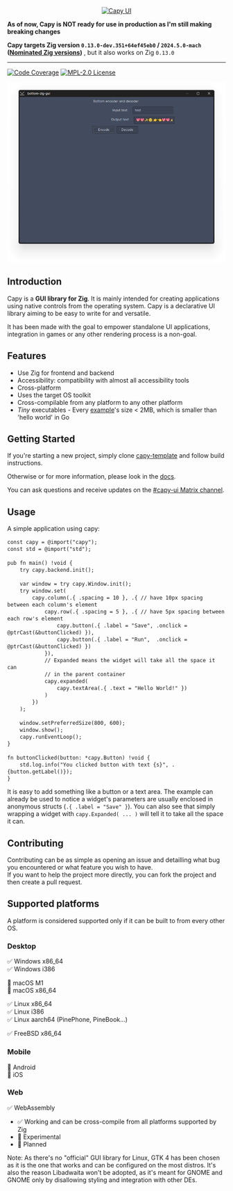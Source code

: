 <a href="https://capy-ui.org">
    <p align="center">
        <picture>
            <source media="(prefers-color-scheme: dark)" srcset="https://capy-ui.org/img/capy_big2_dark.png">
            <img src="https://capy-ui.org/img/capy_big2.png" alt="Capy UI" height="200px">
        </picture>
    </p>
</a>

**As of now, Capy is NOT ready for use in production as I'm still making breaking changes**

**Capy targets Zig version `0.13.0-dev.351+64ef45eb0` / `2024.5.0-mach` ([Nominated Zig versions](https://machengine.org/about/nominated-zig/))**
, but it also works on Zig `0.13.0`

---

[![Code Coverage](https://img.shields.io/codecov/c/github/capy-ui/capy?style=for-the-badge)](https://app.codecov.io/gh/capy-ui/capy)
[![MPL-2.0 License](https://img.shields.io/github/license/capy-ui/capy?style=for-the-badge)](https://github.com/capy-ui/capy/blob/master/LICENSE)

![the glorius software in action](https://raw.githubusercontent.com/zenith391/bottom-zig-gui/main/.github/screenshot.png)

## Introduction

Capy is a **GUI library for Zig**. It is mainly intended for creating applications using native controls from the operating system.
Capy is a declarative UI library aiming to be easy to write for and versatile.

It has been made with the goal to empower standalone UI applications, integration in games or any other rendering process is a non-goal.

## Features
- Use Zig for frontend and backend
- Accessibility: compatibility with almost all accessibility tools
- Cross-platform
- Uses the target OS toolkit
- Cross-compilable from any platform to any other platform
- *Tiny* executables - Every [example](https://github.com/capy-ui/capy/tree/master/examples)'s size < 2MB, which is smaller than 'hello world' in Go

## Getting Started

If you're starting a new project, simply clone [capy-template](https://github.com/capy-ui/capy-template) and follow build instructions.

Otherwise or for more information, please look in the [docs](https://capy-ui.org/docs/getting-started/installation).

You can ask questions and receive updates on the [#capy-ui Matrix channel](https://matrix.to/#/#capy-ui:matrix.org).

## Usage

A simple application using capy:

```zig
const capy = @import("capy");
const std = @import("std");

pub fn main() !void {
    try capy.backend.init();

    var window = try capy.Window.init();
    try window.set(
        capy.column(.{ .spacing = 10 }, .{ // have 10px spacing between each column's element
            capy.row(.{ .spacing = 5 }, .{ // have 5px spacing between each row's element
                capy.button(.{ .label = "Save", .onclick = @ptrCast(&buttonClicked) }),
                capy.button(.{ .label = "Run",  .onclick = @ptrCast(&buttonClicked) })
            }),
            // Expanded means the widget will take all the space it can
            // in the parent container
            capy.expanded(
                capy.textArea(.{ .text = "Hello World!" })
            )
        })
    );

    window.setPreferredSize(800, 600);
    window.show();
    capy.runEventLoop();
}

fn buttonClicked(button: *capy.Button) !void {
    std.log.info("You clicked button with text {s}", .{button.getLabel()});
}
```

It is easy to add something like a button or a text area. The example can already be used to notice a widget's parameters are usually enclosed in anonymous
structs (`.{ .label = "Save" }`). You can also see that simply wrapping a widget with `capy.Expanded( ... )` will tell it to take all the space it can.

## Contributing
Contributing can be as simple as opening an issue and detailling what bug you encountered or what feature you wish to have.  
If you want to help the project more directly, you can fork the project and then create a pull request.

## Supported platforms

A platform is considered supported only if it can be built to from every other OS.

### Desktop

✅ Windows x86_64  
✅ Windows i386

🏃 macOS M1  
🏃 macOS x86_64  

✅ Linux x86_64  
✅ Linux i386  
✅ Linux aarch64 (PinePhone, PineBook...)  

✅ FreeBSD x86_64  

### Mobile

🧪 Android  
🏃 iOS

### Web

✅ WebAssembly  

- ✅ Working and can be cross-compile from all platforms supported by Zig
- 🧪 Experimental
- 🏃 Planned

Note: As there's no "official" GUI library for Linux, GTK 4 has been chosen as it is the one
that works and can be configured on the most distros. It's also the reason Libadwaita won't
be adopted, as it's meant for GNOME and GNOME only by disallowing styling and integration
with other DEs.

